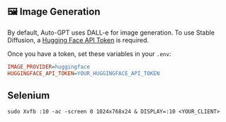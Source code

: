 ## 🖼 Image Generation

By default, Auto-GPT uses DALL-e for image generation. To use Stable Diffusion, a [Hugging Face API Token](https://huggingface.co/settings/tokens) is required.

Once you have a token, set these variables in your `.env`:

``` ini
IMAGE_PROVIDER=huggingface
HUGGINGFACE_API_TOKEN=YOUR_HUGGINGFACE_API_TOKEN
```

## Selenium
``` shell
sudo Xvfb :10 -ac -screen 0 1024x768x24 & DISPLAY=:10 <YOUR_CLIENT>
```
